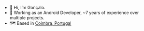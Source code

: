- 👋 Hi, I’m Gonçalo.
- 👀 Working as an Android Developer, ~7 years of experience over multiple projects.
- 🗺️ Based in [Coimbra, Portugal](https://goo.gl/maps/WmQPVFjy3f1QNLb99)

<!---
goncalopalaio/goncalopalaio is a ✨ special ✨ repository because its `README.md` (this file) appears on your GitHub profile.
You can click the Preview link to take a look at your changes.
--->
